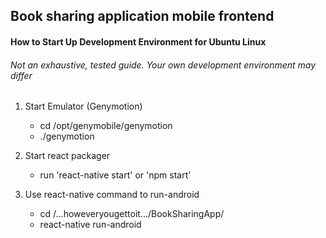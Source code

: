 ## Book sharing application mobile frontend

#### How to Start Up Development Environment for Ubuntu Linux
###### Not an exhaustive, tested guide. Your own development environment may differ

1. Start Emulator (Genymotion)

   * cd /opt/genymobile/genymotion
   * ./genymotion

2. Start react packager

   * run 'react-native start' or 'npm start'

3. Use react-native command to run-android

   * cd /...howeveryougettoit.../BookSharingApp/
   * react-native run-android
